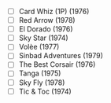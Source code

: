 - [ ] Card Whiz (1P) (1976)
- [ ] Red Arrow (1978)
- [ ] El Dorado (1976)
- [ ] Sky Star (1974)
- [ ] Volèe (1977)
- [ ] Sinbad Adventures (1979)
- [ ] The Best Corsair (1976)
- [ ] Tanga (1975)
- [ ] Sky Fly (1978)
- [ ] Tic & Toc (1974)
